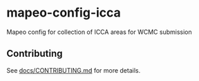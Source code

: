 # mapeo-config-icca

Mapeo config for collection of ICCA areas for WCMC submission

## Contributing

See [docs/CONTRIBUTING.md](docs/CONTRIBUTING.md) for more details.